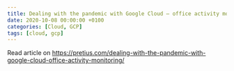 ```yaml
---
title: Dealing with the pandemic with Google Cloud – office activity monitoring
date: 2020-10-08 00:00:00 +0100
categories: [Cloud, GCP]
tags: [cloud, gcp]
---
```

Read article on <a href="https://pretius.com/dealing-with-the-pandemic-with-google-cloud-office-activity-monitoring/" target="_blank">https://pretius.com/dealing-with-the-pandemic-with-google-cloud-office-activity-monitoring/</a>
